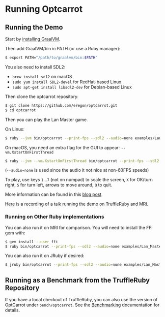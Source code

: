 # Running Optcarrot

## Running the Demo

Start by [installing GraalVM](installing-graalvm.md).

Then add GraalVM/bin in PATH (or use a Ruby manager):

```bash
$ export PATH="/path/to/graalvm/bin:$PATH"
```

You also need to install SDL2:
* `brew install sdl2` on macOS
* `sudo yum install SDL2-devel` for RedHat-based Linux
* `sudo apt-get install libsdl2-dev` for Debian-based Linux

Then clone the optcarrot repository:

```bash
$ git clone https://github.com/eregon/optcarrot.git
$ cd optcarrot
```

Then you can play the Lan Master game.

On Linux:

```bash
$ ruby --jvm bin/optcarrot --print-fps --sdl2 --audio=none examples/Lan_Master.nes
```

On macOS, you need an extra flag for the GUI to appear: `--vm.XstartOnFirstThread`

```bash
$ ruby --jvm --vm.XstartOnFirstThread bin/optcarrot --print-fps --sdl2 --audio=none examples/Lan_Master.nes
```

(`--audio=none` is used since the audio it not nice at non-60FPS speeds)

To play, use keys `1`...`7` (not on numpad) to scale the screen,
`X` for OK/turn right, `S` for turn left, arrows to move around, `Q` to quit.

More information can be found in this [blog post](https://eregon.me/blog/2016/11/28/optcarrot.html).

[Here](https://youtu.be/mRKjWrNJ8DI?t=180) is a recording of a talk running the demo on TruffleRuby and MRI.

### Running on Other Ruby implementations

You can also run it on MRI for comparison.
You will need to install the FFI gem with:
```bash
$ gem install --user ffi
$ ruby bin/optcarrot --print-fps --sdl2 --audio=none examples/Lan_Master.nes
```

You can also run it on JRuby if desired:
```bash
$ jruby bin/optcarrot --print-fps --sdl2 --audio=none examples/Lan_Master.nes
```

## Running as a Benchmark from the TruffleRuby Repository

If you have a local checkout of TruffleRuby, you can also use the version of OptCarrot under `bench/optcarrot`.
See the [Benchmarking](../contributor/benchmarking.md#optcarrot) documentation for details.
